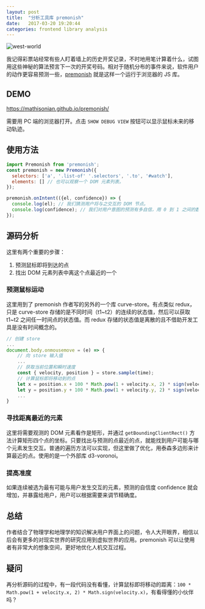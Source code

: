 ```yaml
---
layout: post
title:  "分析工具库 premonish"
date:   2017-03-20 19:20:44
categories: frontend library analysis
---
```


![west-world](https://raw.githubusercontent.com/xxapp/xxapp.github.io/master/assests/west-world-dev.png)


我记得彩票站经常有些人盯着墙上的历史开奖记录，不时地用笔计算着什么，试图用这些神秘的算法预言下一次的开奖号码。相对于随机分布的事件来说，软件用户的动作更容易预测一些，[premonish](https://github.com/mathisonian/premonish) 就是这样一个运行于浏览器的 JS 库。

## DEMO

https://mathisonian.github.io/premonish/

需要用 PC 端的浏览器打开。点击 `SHOW DEBUG VIEW` 按钮可以显示鼠标未来的移动轨迹。

## 使用方法

``` js
import Premonish from 'premonish';
const premonish = new Premonish({
  selectors: ['a', '.list-of' '.selectors', '.to', '#watch'],
  elements: [] // 也可以观察一个 DOM 元素列表。
});

premonish.onIntent(({el, confidence}) => {
  console.log(el); // 我们猜测用户将与之交互的 DOM 节点。
  console.log(confidence); // 我们对用户意图的预测有多自信，用 0 到 1 之间的数字表示。
});
```

## 源码分析

这里有两个重要的步骤：

1. 预测鼠标即将到达的点
2. 找出 DOM 元素列表中离这个点最近的一个

### 预测鼠标运动

这里用到了 premonish 作者写的另外的一个库 curve-store。有点类似 redux，只是 curve-store 存储的是不同时间（t1~t2）的连续的状态值，然后可以获取 t1~t2 之间任一时间点的状态值。而 redux 存储的状态值是离散的且不借助开发工具是没有时间概念的。

``` js
// 创建 store
...
document.body.onmousemove = (e) => {
    // 向 store 输入值
    ...
    // 获取当前位置和瞬时速度
    const { velocity, position } = store.sample(time);
    // 计算鼠标即将移动到的点
    let x = position.x + 100 * Math.pow(1 + velocity.x, 2) * sign(velocity.x);
    let y = position.y + 100 * Math.pow(1 + velocity.y, 2) * sign(velocity.y);
    ...
}
```

### 寻找距离最近的元素

这里将需要观测的 DOM 元素看作是矩形，并通过 `getBoundingClientRect()` 方法计算矩形四个点的坐标。只要找出与预测的点最近的点，就能找到用户可能与哪个元素发生交互。普通的遍历方法可以实现，但这里做了优化，用泰森多边形来计算最近的点。使用的是一个外部库 d3-voronoi。

### 提高准度

如果连续被选为最有可能与用户发生交互的元素，预测的自信度 confidence 就会增加，并暴露给用户，用户可以根据需要来调节精确度。

## 总结

作者结合了物理学和地理学的知识解决用户界面上的问题，令人大开眼界，相信以后会有更多的对现实世界的研究应用到虚拟世界的应用。premonish 可以让使用者有非常大的想象空间，更好地优化人机交互过程。

## 疑问

再分析源码的过程中，有一段代码没有看懂，计算鼠标即将移动的距离：`100 * Math.pow(1 + velocity.x, 2) * Math.sign(velocity.x)`，有看得懂的小伙伴吗？